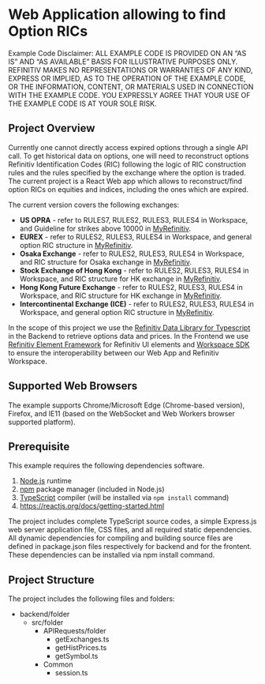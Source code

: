 # Web Application allowing to find Option RICs

Example Code Disclaimer: ALL EXAMPLE CODE IS PROVIDED ON AN “AS IS” AND “AS AVAILABLE” BASIS FOR ILLUSTRATIVE PURPOSES ONLY. REFINITIV MAKES NO REPRESENTATIONS OR WARRANTIES OF ANY KIND, EXPRESS OR IMPLIED, AS TO THE OPERATION OF THE EXAMPLE CODE, OR THE INFORMATION, CONTENT, OR MATERIALS USED IN CONNECTION WITH THE EXAMPLE CODE. YOU EXPRESSLY AGREE THAT YOUR USE OF THE EXAMPLE CODE IS AT YOUR SOLE RISK.

## Project Overview

Currently one cannot directly access expired options through a single API call. To get historical data on options, one will need to reconstruct options Refinitiv Identification Codes (RIC) following the logic of RIC construction rules and the rules specified by the exchange where the option is traded.
The current project is a React Web app which allows to reconstruct/find option RICs on equities and indices, including the ones which are expired. 

The current version covers the following exchanges:
* **US OPRA** - refer to RULES7, RULES2, RULES3, RULES4 in Workspace, and Guideline for strikes above 10000 in [MyRefinitiv](https://my.refinitiv.com/content/mytr/en/datanotification/DN099473.html).
* **EUREX** - refer to RULES2, RULES3, RULES4 in Workspace, and general option RIC structure in [MyRefinitiv](https://my.refinitiv.com/content/mytr/en/faqs/2016/09/000195632.html). 
* **Osaka Exchange** - refer to RULES2, RULES3, RULES4 in Workspace, and RIC structure for Osaka exchange in [MyRefinitiv](https://my.refinitiv.com/content/mytr/en/faqs/2014/10/000189842.html).
* **Stock Exchange of Hong Kong** - refer to RULES2, RULES3, RULES4 in Workspace, and RIC structure for HK exchange in [MyRefinitiv](https://my.refinitiv.com/content/mytr/en/faqs/2021/04/000198505.html).
* **Hong Kong Future Exchange** - refer to RULES2, RULES3, RULES4 in Workspace, and RIC structure for HK exchange in [MyRefinitiv](https://my.refinitiv.com/content/mytr/en/faqs/2021/04/000198505.html).
* **Intercontinental Exchange (ICE)** - refer to RULES2, RULES3, RULES4 in Workspace, and general option RIC structure in [MyRefinitiv](https://my.refinitiv.com/content/mytr/en/faqs/2016/09/000195632.html). 


In the scope of this project we use the [Refinitiv Data Library for Typescript](https://developers.refinitiv.com/en/api-catalog/refinitiv-data-platform/refinitiv-data-library-for-typescript) in the Backend to retrieve options data and prices. In the Frontend we use [Refinitiv Element Framework](https://ui.refinitiv.com/) for Refinitiv UI elements and [Workspace SDK](https://developers.refinitiv.com/en/api-catalog/workspace-sdk/workspace-sdk) to ensure the interoperability between our Web App and Refinitiv Workspace.

## Supported Web Browsers

The example supports Chrome/Microsoft Edge (Chrome-based version), Firefox, and IE11 (based on the WebSocket and Web Workers browser supported platform).

## Prerequisite
This example requires the following dependencies software.

1. [Node.js](https://nodejs.org/en/) runtime
2. [npm](https://www.npmjs.com/) package manager (included in Node.js)
3. [TypeScript](https://www.typescriptlang.org) compiler (will be installed via ```npm install``` command)
4. https://reactjs.org/docs/getting-started.html

The project includes complete TypeScript source codes, a simple Express.js web server application file, CSS files, and all required static dependencies. All dynamic dependencies for compiling and building source files are defined in package.json files respectively for backend and for the frontent. These dependencies can be installed via npm install command.

## Project Structure

The project includes the following files and folders:

* backend/folder
   * src/folder
     * APIRequests/folder
        * getExchanges.ts
        * getHistPrices.ts
        * getSymbol.ts
     * Common
        * session.ts
